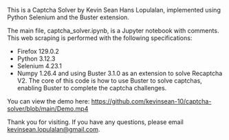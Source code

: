 This is a Captcha Solver by Kevin Sean Hans Lopulalan, implemented using Python Selenium and the Buster extension.

The main file, captcha_solver.ipynb, is a Jupyter notebook with comments. This web scraping is performed with the following specifications:
- Firefox 129.0.2
- Python 3.12.3
- Selenium 4.23.1
- Numpy 1.26.4
and using Buster 3.1.0 as an extension to solve Recaptcha V2.
The core of this code is how to use Buster to solve captchas, enabling Buster to complete the captcha challenges.

You can view the demo here: https://github.com/kevinsean-10/captcha-solver/blob/main/Demo.mp4

Thank you for visiting. If you have any questions, please email kevinsean.lopulalan@gmail.com.
